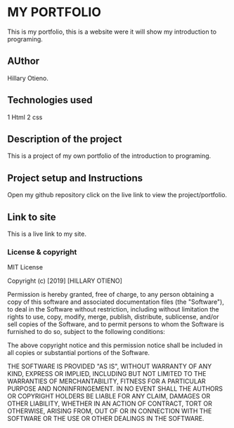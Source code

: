 # MY PORTFOLIO
This is my portfolio, this is a website were it will show my introduction to programing.
## AUthor
Hillary Otieno.
## Technologies used
1 Html
2 css
## Description of the project
This is a project of my own portfolio of the introduction to programing.
## Project setup and Instructions
Open my github repository
click on the live link to view the project/portfolio.
## Link to site
This is a live link to my site.
### License & copyright
MIT License

Copyright (c) [2019] [HILLARY OTIENO]

Permission is hereby granted, free of charge, to any person obtaining a copy
of this software and associated documentation files (the "Software"), to deal
in the Software without restriction, including without limitation the rights
to use, copy, modify, merge, publish, distribute, sublicense, and/or sell
copies of the Software, and to permit persons to whom the Software is
furnished to do so, subject to the following conditions:

The above copyright notice and this permission notice shall be included in all
copies or substantial portions of the Software.

THE SOFTWARE IS PROVIDED "AS IS", WITHOUT WARRANTY OF ANY KIND, EXPRESS OR
IMPLIED, INCLUDING BUT NOT LIMITED TO THE WARRANTIES OF MERCHANTABILITY,
FITNESS FOR A PARTICULAR PURPOSE AND NONINFRINGEMENT. IN NO EVENT SHALL THE
AUTHORS OR COPYRIGHT HOLDERS BE LIABLE FOR ANY CLAIM, DAMAGES OR OTHER
LIABILITY, WHETHER IN AN ACTION OF CONTRACT, TORT OR OTHERWISE, ARISING FROM,
OUT OF OR IN CONNECTION WITH THE SOFTWARE OR THE USE OR OTHER DEALINGS IN THE
SOFTWARE.

